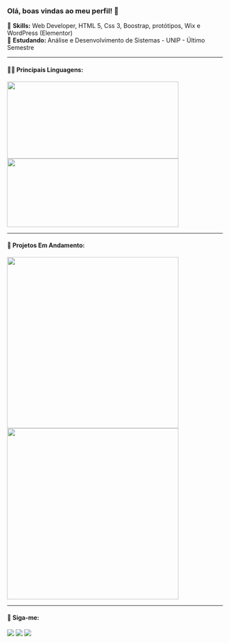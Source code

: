 ### Olá, boas vindas ao meu perfil! 👋

🌟 <b>Skills:</b> Web Developer, HTML 5, Css 3, Boostrap, protótipos, Wix e WordPress (Elementor)
<br>
🌟 <b>Estudando: </b> Análise e Desenvolvimento de Sistemas - UNIP - Último Semestre
<hr>
 
<div>
<h4>👨‍💻 Principais Linguagens:</h4>
<img align="center" height="180em" width="400px" src="https://github-readme-stats.vercel.app/api?username=luan-eduardo-moi&show_icons=true" />
<img align="center" height="160em" width="400px" src="https://github-readme-stats.vercel.app/api/top-langs/?username=luan-eduardo-moi" />
</div>

<hr/>

<div>
<h4>📘 Projetos Em Andamento:</h4>

<a href="https://www.linkedin.com/in/luaneduardosilva" target="blanck_">
<img align="center" width="400px" src="https://github-readme-stats.vercel.app/api/pin/?username=luan-eduardo-moi&repo=calculadora-de-valor-hora&theme=dark" />
</a>

<a href="https://www.linkedin.com/in/luaneduardosilva" target="blanck_">
<img align="center" width="400px" src="https://github-readme-stats.vercel.app/api/pin/?username=luan-eduardo-moi&repo=Sistema-Olimpiadas-2024&theme=dark" />
</a>

</div>

<hr/>

<div>
<h4>🔗 Siga-me:</h4>
<a href="https://www.linkedin.com/in/luaneduardosilva" target="blanck_"><img src="https://img.shields.io/badge/LinkedIn-0077B5?style=for-the-badge&logo=linkedin&logoColor=white"/></a>
<a href="https://api.whatsapp.com/send?phone=5516-993449858" target="blanck_"><img src="https://img.shields.io/badge/WhatsApp-25D366?style=for-the-badge&logo=whatsapp&logoColor=white"/></a>
<a href="mailto:luaneduardo626@gmail.com" target="blanck_"><img src="https://img.shields.io/badge/Gmail-D14836?style=for-the-badge&logo=gmail&logoColor=white"/></a>
</div>
 
 
 
